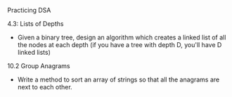 Practicing DSA

4.3: Lists of Depths
  - Given a binary tree, design an algorithm which creates a linked list of all the nodes at each depth (if you have a tree with depth D, you'll have D linked lists)

10.2 Group Anagrams
  - Write a method to sort an array of strings so that all the anagrams are next to each other.